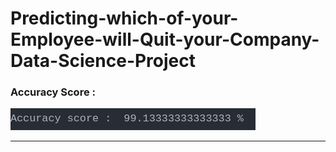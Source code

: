 # Predicting-which-of-your-Employee-will-Quit-your-Company-Data-Science-Project

### Accuracy Score : 
![accuracy](screenshots/accuracy.png)

---
